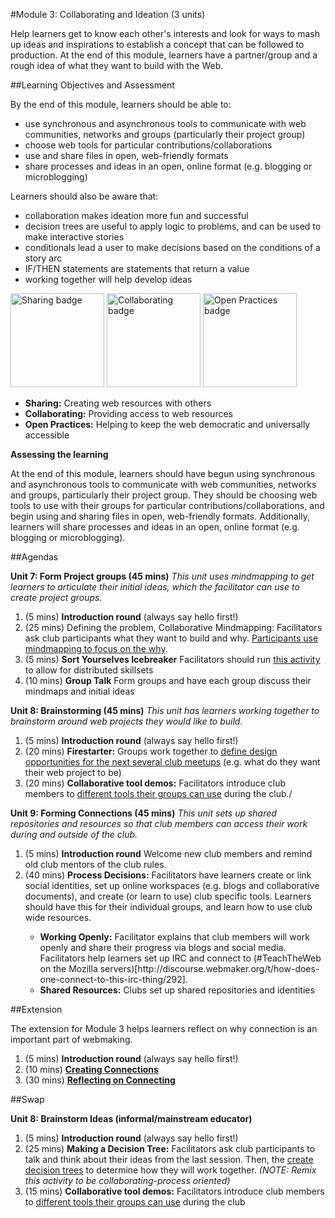 #Module 3: Collaborating and Ideation (3 units)

Help learners get to know each other's interests and look for ways to mash up ideas and inspirations to establish a concept that can be followed to production. At the end of this module, learners have a partner/group and a rough idea of what they want to build with the Web.


##Learning Objectives and Assessment

By the end of this module, learners should be able to: 

* use synchronous and asynchronous tools to communicate with web communities, networks and groups (particularly their project group)
* choose web tools for particular contributions/collaborations
* use and share files in open, web-friendly formats
* share processes and ideas in an open, online format (e.g. blogging or microblogging)

Learners should also be aware that:

* collaboration makes ideation more fun and successful
* decision trees are useful to apply logic to problems, and can be used to make interactive stories
* conditionals lead a user to make decisions based on the conditions of a story arc
* IF/THEN statements are statements that return a value
* working together will help develop ideas


<a href="https://webmaker.org/badges/sharing-maker"><img src="https://badgekit-mozilla.mofoprod.net/images/badge/950" alt="Sharing badge" width="150px"></a>
<a href="https://webmaker.mofostaging.net/resources/literacy/weblit-Collaborating"><img src="https://badgekit-mozilla.mofoprod.net/images/badge/951" alt="Collaborating badge" width="150px"></a>
<a href="https://webmaker.org/badges/open-practices-maker"><img src="https://badgekit-mozilla.mofoprod.net/images/badge/954" alt="Open Practices badge" width="150px"></a>

* **Sharing:** Creating web resources with others
* **Collaborating:** Providing access to web resources
* **Open Practices:** Helping to keep the web democratic and universally accessible

**Assessing the learning**

At the end of this module, learners should have begun using synchronous and asynchronous tools to communicate with web communities, networks and groups, particularly their project group. They should be choosing web tools to use with their groups for particular contributions/collaborations, and begin using and sharing files in open, web-friendly formats. Additionally, learners will share processes and ideas in an open, online format (e.g. blogging or microblogging).

##Agendas


**Unit 7: Form Project groups (45 mins)** *This unit uses mindmapping to get learners to articulate their initial ideas, which the facilitator can use to create project groups.*

<ol>
<li>(5 mins) <strong>Introduction round</strong> (always say hello first!)</li>
<li>(25 mins) Defining the problem, Collaborative Mindmapping: Facilitators ask club participants what they want to build and why. <a href="https://laura.makes.org/thimble/LTExNjY1MTUy/collaborative-mindmapping-defining-the-problem">Participants use mindmapping to focus on the why</a>.</li>
<li>(5 mins) <strong>Sort Yourselves Icebreaker</strong> Facilitators should run <a href="https://laura.makes.org/thimble/sort-yourselves-icebreaker">this activity</a> to allow for distributed skillsets</li>
<li>(10 mins) <strong>Group Talk</strong> Form groups and have each group discuss their mindmaps and initial ideas</li>
</ol>

**Unit 8: Brainstorming (45 mins)** *This unit has learners working together to brainstorm around web projects they would like to build.*

<ol>
<li>(5 mins) <strong>Introduction round</strong> (always say hello first!)</li>
<li>(20 mins) <strong>Firestarter:</strong> Groups work together to <a href="https://jess.makes.org/thimble/LTE2OTY1MzA0MzI=/firestarter">define design opportunities for the next several club meetups</a> (e.g. what do they want their web project to be)</li>
<li>(20 mins) <strong>Collaborative tool demos:</strong> Facilitators introduce club members to <a href="https://wiki.mozilla.org/Webmaker/Teach/LiteracyResources/Introduction_to_Collaborative_Tools">different tools their groups can use</a> during the club./</li>
</ol>


**Unit 9: Forming Connections (45 mins)** *This unit sets up shared repositories and resources so that club members can access their work during and outside of the club.*

<ol>
<li>(5 mins) <strong>Introduction round</strong> Welcome new club members and remind old club mentors of the club rules.</li>
<li>(40 mins) <strong>Process Decisions:</strong> Facilitators have learners create or link social identities, set up online workspaces (e.g. blogs and collaborative documents), and create (or learn to use) club specific tools. Learners should have this for their individual groups, and learn how to use club wide resources.</li>
<ul>
<li><strong>Working Openly:</strong> Facilitator explains that club members will work openly and share their progress via blogs and social media. Facilitators help learners set up IRC and connect to (#TeachTheWeb on the Mozilla servers)[http://discourse.webmaker.org/t/how-does-one-connect-to-this-irc-thing/292].</li>
<li><strong>Shared Resources:</strong> Clubs set up shared repositories and identities</li>
</ul>
</ol>

##Extension

The extension for Module 3 helps learners reflect on why connection is an important part of webmaking.

<ol>
<li>(5 mins) <strong>Introduction round</strong> (always say hello first!)</li>
<li>(10 mins) <strong><a href="https://laura.makes.org/thimble/LTEyOTQ0MDE1MzY=/mingle-mesh-creating-connections">Creating Connections</a></strong> 
<li>(30 mins) <strong><a href="https://laura.makes.org/thimble/LTg0MTQxNjcwNA==/reflecting-on-how-we-connect-with-popcorn">Reflecting on Connecting</a></strong></li>
</ol>

##Swap


**Unit 8: Brainstorm Ideas (informal/mainstream educator)**

<ol>
<li>(5 mins) <strong>Introduction round</strong> (always say hello first!)</li>
<li>(25 mins) <strong>Making a Decision Tree:</strong> Facilitators ask club participants to talk and think about their ideas from the last session. Then, the <a href="https://laura.makes.org/thimble/LTE3ODgzNDYxMTI=/making-a-decision-tree">create decision trees</a> to determine how they will work together. <em>(NOTE: Remix this activity to be collaborating-process oriented)</em> </li>
<li>(15 mins) <strong>Collaborative tool demos:</strong> Facilitators introduce club members to <a href="https://wiki.mozilla.org/Webmaker/Teach/LiteracyResources/Introduction_to_Collaborative_Tools">different tools their groups can use</a> during the club</li>
</ol>
